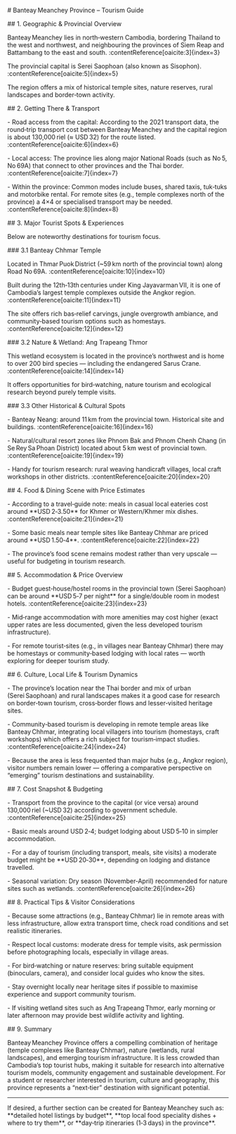 \# Banteay Meanchey Province – Tourism Guide



\## 1. Geographic \& Provincial Overview  

Banteay Meanchey lies in north‑western Cambodia, bordering Thailand to the west and northwest, and neighbouring the provinces of Siem Reap and Battambang to the east and south. :contentReference\[oaicite:3]{index=3}  

The provincial capital is Serei Saophoan (also known as Sisophon). :contentReference\[oaicite:5]{index=5}  

The region offers a mix of historical temple sites, nature reserves, rural landscapes and border‑town activity.



\## 2. Getting There \& Transport  

\- Road access from the capital: According to the 2021 transport data, the round‑trip transport cost between Banteay Meanchey and the capital region is about 130,000 riel (≈ USD 32) for the route listed. :contentReference\[oaicite:6]{index=6}  

\- Local access: The province lies along major National Roads (such as No 5, No 69A) that connect to other provinces and the Thai border. :contentReference\[oaicite:7]{index=7}  

\- Within the province: Common modes include buses, shared taxis, tuk‑tuks and motorbike rental. For remote sites (e.g., temple complexes north of the province) a 4×4 or specialised transport may be needed. :contentReference\[oaicite:8]{index=8}  



\## 3. Major Tourist Spots \& Experiences  

Below are noteworthy destinations for tourism focus.



\### 3.1 Banteay Chhmar Temple  

Located in Thmar Puok District (~59 km north of the provincial town) along Road No 69A. :contentReference\[oaicite:10]{index=10}  

Built during the 12th‑13th centuries under King Jayavarman VII, it is one of Cambodia’s largest temple complexes outside the Angkor region. :contentReference\[oaicite:11]{index=11}  

The site offers rich bas‑relief carvings, jungle overgrowth ambiance, and community‑based tourism options such as homestays. :contentReference\[oaicite:12]{index=12}  



\### 3.2 Nature \& Wetland: Ang Trapeang Thmor  

This wetland ecosystem is located in the province’s northwest and is home to over 200 bird species — including the endangered Sarus Crane. :contentReference\[oaicite:14]{index=14}  

It offers opportunities for bird‑watching, nature tourism and ecological research beyond purely temple visits.



\### 3.3 Other Historical \& Cultural Spots  

\- Banteay Neang: around 11 km from the provincial town. Historical site and buildings. :contentReference\[oaicite:16]{index=16}  

\- Natural/cultural resort zones like Phnom Bak and Phnom Chenh Chang (in Se Rey Sa Phoan District) located about 5 km west of provincial town. :contentReference\[oaicite:19]{index=19}  

\- Handy for tourism research: rural weaving handicraft villages, local craft workshops in other districts. :contentReference\[oaicite:20]{index=20}  



\## 4. Food \& Dining Scene with Price Estimates  

\- According to a travel‑guide note: meals in casual local eateries cost around \*\*USD 2‑3.50\*\* for Khmer or Western/Khmer mix dishes. :contentReference\[oaicite:21]{index=21}  

\- Some basic meals near temple sites like Banteay Chhmar are priced around \*\*USD 1.50‑4\*\*. :contentReference\[oaicite:22]{index=22}  

\- The province’s food scene remains modest rather than very upscale — useful for budgeting in tourism research.



\## 5. Accommodation \& Price Overview  

\- Budget guest‑house/hostel rooms in the provincial town (Serei Saophoan) can be around \*\*USD 5‑7 per night\*\* for a single/double room in modest hotels. :contentReference\[oaicite:23]{index=23}  

\- Mid‑range accommodation with more amenities may cost higher (exact upper rates are less documented, given the less developed tourism infrastructure).  

\- For remote tourist‑sites (e.g., in villages near Banteay Chhmar) there may be homestays or community‑based lodging with local rates — worth exploring for deeper tourism study.



\## 6. Culture, Local Life \& Tourism Dynamics  

\- The province’s location near the Thai border and mix of urban (Serei Saophoan) and rural landscapes makes it a good case for research on border‑town tourism, cross‑border flows and lesser‑visited heritage sites.  

\- Community‑based tourism is developing in remote temple areas like Banteay Chhmar, integrating local villagers into tourism (homestays, craft workshops) which offers a rich subject for tourism‑impact studies. :contentReference\[oaicite:24]{index=24}  

\- Because the area is less frequented than major hubs (e.g., Angkor region), visitor numbers remain lower — offering a comparative perspective on “emerging” tourism destinations and sustainability.



\## 7. Cost Snapshot \& Budgeting  

\- Transport from the province to the capital (or vice versa) around 130,000 riel (~USD 32) according to government schedule. :contentReference\[oaicite:25]{index=25}  

\- Basic meals around USD 2‑4; budget lodging about USD 5‑10 in simpler accommodation.  

\- For a day of tourism (including transport, meals, site visits) a moderate budget might be \*\*USD 20‑30\*\*, depending on lodging and distance travelled.  

\- Seasonal variation: Dry season (November‑April) recommended for nature sites such as wetlands. :contentReference\[oaicite:26]{index=26}  



\## 8. Practical Tips \& Visitor Considerations  

\- Because some attractions (e.g., Banteay Chhmar) lie in remote areas with less infrastructure, allow extra transport time, check road conditions and set realistic itineraries.  

\- Respect local customs: moderate dress for temple visits, ask permission before photographing locals, especially in village areas.  

\- For bird‑watching or nature reserves: bring suitable equipment (binoculars, camera), and consider local guides who know the sites.  

\- Stay overnight locally near heritage sites if possible to maximise experience and support community tourism.  

\- If visiting wetland sites such as Ang Trapeang Thmor, early morning or later afternoon may provide best wildlife activity and lighting.



\## 9. Summary  

Banteay Meanchey Province offers a compelling combination of heritage (temple complexes like Banteay Chhmar), nature (wetlands, rural landscapes), and emerging tourism infrastructure. It is less crowded than Cambodia’s top tourist hubs, making it suitable for research into alternative tourism models, community engagement and sustainable development. For a student or researcher interested in tourism, culture and geography, this province represents a “next‑tier” destination with significant potential.



---



If desired, a further section can be created for Banteay Meanchey such as: \*\*detailed hotel listings by budget\*\*, \*\*top local food speciality dishes + where to try them\*\*, or \*\*day‑trip itineraries (1‑3 days) in the province\*\*.  



